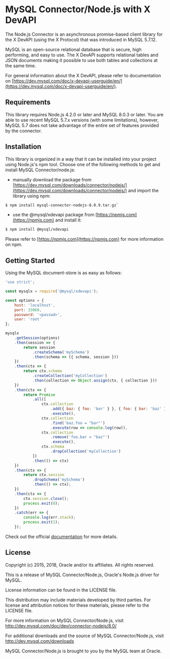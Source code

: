 # MySQL Connector/Node.js with X DevAPI

The Node.js Connector is an asynchronous promise-based client library for the X DevAPI (using the X Protocol) that was introduced in MySQL 5.7.12.

MySQL is an open-source relational database that is secure, high performing, and easy to use. The X DevAPI supports relational tables and JSON documents making it possible to use both tables and collections at the same time.

For general information about the X DevAPI, please refer to documentation on [https://dev.mysql.com/doc/x-devapi-userguide/en/](https://dev.mysql.com/doc/x-devapi-userguide/en/).

## Requirements

This library requires Node.js 4.2.0 or later and MySQL 8.0.3 or later. You are able to use recent MySQL 5.7.x versions (with some limitations), however, MySQL 5.7 does not take advantage of the entire set of features provided by the connector.

## Installation

This library is organized in a way that it can be installed into your project using Node.js's npm tool. Choose one of the following methods to get and install MySQL Connector/node.js:

* manually download the package from [https://dev.mysql.com/downloads/connector/nodejs/](https://dev.mysql.com/downloads/connector/nodejs/) and import the library using npm:
```sh
$ npm install mysql-connector-nodejs-8.0.9.tar.gz`
```
* use the @mysql/xdevapi package from [https://npmjs.com](https://npmjs.com) and install it:
```sh
$ npm install @mysql/xdevapi
```

Please refer to [https://npmjs.com](https://npmjs.com) for more information on npm.

## Getting Started

Using the MySQL document-store is as easy as follows:

```js
'use strict';

const mysqlx = require('@mysql/xdevapi');

const options = {
    host: 'localhost',
    port: 33060,
    password: '<passwd>',
    user: 'root'
};

mysqlx
    .getSession(options)
    .then(session => {
        return session
            .createSchema('mySchema')
            .then(schema => ({ schema, session }))
    })
    .then(ctx => {
        return ctx.schema
            .createCollection('myCollection')
            .then(collection => Object.assign(ctx, { collection }))
    })
    .then(ctx => {
        return Promise
            .all([
                ctx.collection
                    .add({ baz: { foo: 'bar' } }, { foo: { bar: 'baz' } })
                    .execute(),
                ctx.collection
                    .find('baz.foo = "bar"')
                    .execute(row => console.log(row)),
                ctx.collection
                    .remove('foo.bar = "baz"')
                    .execute(),
                ctx.schema
                    .dropCollection('myCollection')
            ])
            .then(() => ctx)
    })
    .then(ctx => {
        return ctx.session
            .dropSchema('mySchema')
            .then(() => ctx);
    })
    .then(ctx => {
        ctx.session.close();
        process.exit(0);
    })
    .catch(err => {
        console.log(err.stack);
        process.exit(1);
    });
```

Check out the official [documentation](https://dev.mysql.com/doc/dev/connector-nodejs/) for more details.

## License

Copyright (c) 2015, 2018, Oracle and/or its affiliates. All rights reserved.

This is a release of MySQL Connector/Node.js, Oracle's Node.js driver for MySQL.

License information can be found in the LICENSE file.

This distribution may include materials developed by third parties.
For license and attribution notices for these materials, please refer to the LICENSE file.

For more information on MySQL Connector/Node.js, visit
http://dev.mysql.com/doc/dev/connector-nodejs/8.0/

For additional downloads and the source of MySQL Connector/Node.js, visit
http://dev.mysql.com/downloads

MySQL Connector/Node.js is brought to you by the MySQL team at Oracle.
